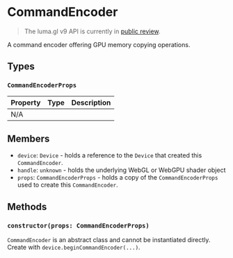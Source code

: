 # CommandEncoder

> The luma.gl v9 API is currently in [public review](/docs/public-review).

A command encoder offering GPU memory copying operations.

## Types

### `CommandEncoderProps`

| Property      | Type                             | Description                                                                  |
| ------------- | -------------------------------- | ---------------------------------------------------------------------------- |
| N/A  |                     |                          |


## Members

- `device`: `Device` - holds a reference to the `Device` that created this `CommandEncoder`.
- `handle`: `unknown` - holds the underlying WebGL or WebGPU shader object
- `props`: `CommandEncoderProps` - holds a copy of the `CommandEncoderProps` used to create this `CommandEncoder`.

## Methods

### `constructor(props: CommandEncoderProps)`

`CommandEncoder` is an abstract class and cannot be instantiated directly. Create with `device.beginCommandEncoder(...)`.
